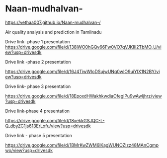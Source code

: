 # Naan-mudhalvan-

https://vethaa007.github.io/Naan-mudhalvan-/


Air quality analysis and prediction in Tamilnadu 

Drive link- phase 1 presentation
https://drive.google.com/file/d/138lWO0hGQv66Fw0VO7qVJKIIi2TbMO_U/view?usp=drivesdk

Drive link -phase 2 presentation

https://drive.google.com/file/d/16J4TiwWIoDSujwUNq0wIO9uiYIX1N2BY/view?usp=drivesdk

Drive link- phase 3 presentation

https://drive.google.com/file/d/18EpoxdHWakhkwdiaOfegiPu9wAwljhrz/view?usp=drivesdk

Drive link-phase 4 presentation

https://drive.google.com/file/d/18xekkGSJQC-L-Q_dbyZC1js613ErLxfu/view?usp=drivesdk


Drive link - phase 5 presentation 

https://drive.google.com/file/d/1BMrKwZWM6lKagWUNOZlzz48MAnCgmpwo/view?usp=drivesdk
